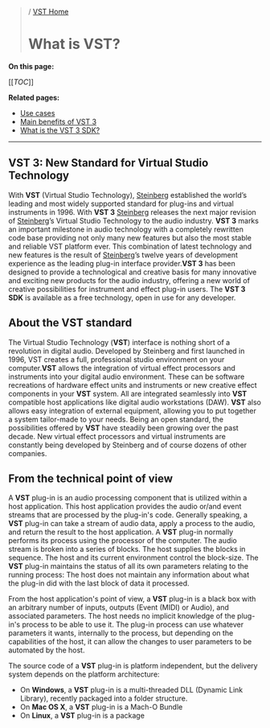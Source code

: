 >/ [VST Home](/Index.md)
>
># What is VST?

**On this page:**

[[_TOC_]]

**Related pages:**

- [Use cases](../What+is+VST/Use+cases.md)
- [Main benefits of VST 3](../Main+benefits+of+VST+3/index.md)
- [What is the VST 3 SDK?](../What+is+the+VST+3+SDK/index.md)

---

## VST 3: New Standard for Virtual Studio Technology

With **VST** (Virtual Studio
Technology), [Steinberg](https://www.steinberg.net/) established the
world’s leading and most widely supported standard for plug-ins and
virtual instruments in 1996. With **VST 3**
[Steinberg](https://www.steinberg.net/) releases the next major revision
of [Steinberg](https://www.steinberg.net/)’s Virtual Studio Technology to
the audio industry. **VST 3** marks an important milestone in audio
technology with a completely rewritten code base providing not only many
new features but also the most stable and reliable VST platform ever.
This combination of latest technology and new features is the result
of [Steinberg](https://www.steinberg.net/)’s twelve years of development
experience as the leading plug-in interface provider.**VST 3** has been
designed to provide a technological and creative basis for many
innovative and exciting new products for the audio industry, offering a
new world of creative possibilities for instrument and effect plug-in
users. The **VST 3 SDK** is available as a free technology, open in use
for any developer.

## About the VST standard

The Virtual Studio Technology (**VST**) interface is nothing short of a
revolution in digital audio. Developed by Steinberg and first launched
in 1996, VST creates a full, professional studio environment on your
computer.**VST** allows the integration of virtual effect processors and
instruments into your digital audio environment. These can be software
recreations of hardware effect units and instruments or new creative
effect components in your **VST** system. All are integrated seamlessly
into **VST** compatible host applications like digital audio
workstations (DAW). **VST** also allows easy integration of external
equipment, allowing you to put together a system tailor-made to your
needs. Being an open standard, the possibilities offered by **VST** have
steadily been growing over the past decade. New virtual effect
processors and virtual instruments are constantly being developed by
Steinberg and of course dozens of other companies.

## From the technical point of view

A **VST** plug-in is an audio processing component that is utilized
within a host application. This host application provides the audio
or/and event streams that are processed by the plug-in's code. Generally
speaking, a **VST** plug-in can take a stream of audio data, apply a
process to the audio, and return the result to the host application. A
**VST** plug-in normally performs its process using the processor of the
computer. The audio stream is broken into a series of blocks. The host
supplies the blocks in sequence. The host and its current environment
control the block-size. The **VST** plug-in maintains the status of all
its own parameters relating to the running process: The host does not
maintain any information about what the plug-in did with the last block
of data it processed.

From the host application's point of view, a **VST** plug-in is a black
box with an arbitrary number of inputs, outputs (Event (MIDI) or Audio),
and associated parameters. The host needs no implicit knowledge of the
plug-in's process to be able to use it. The plug-in process can use
whatever parameters it wants, internally to the process, but depending
on the capabilities of the host, it can allow the changes to user
parameters to be automated by the host.

The source code of a **VST** plug-in is platform independent, but the
delivery system depends on the platform architecture:

* On **Windows**, a **VST** plug-in is a multi-threaded DLL (Dynamic Link Library), recently packaged into a folder structure.
* On **Mac OS X**, a **VST** plug-in is a Mach-O Bundle
* On **Linux**, a **VST** plug-in is a package

  
